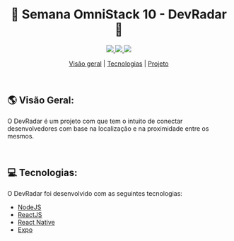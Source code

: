 <h1 align="center"> 🚀 Semana OmniStack 10 - DevRadar 📌</h1>

<p align="center">
  <a aria-label="Versão do Node" href="https://github.com/nodejs/node/blob/master/doc/changelogs/CHANGELOG_V12.md#12.14.1">
    <img src="https://img.shields.io/badge/node.js@lts-12.14.1-informational?logo=Node.JS"></img>
  </a>
  <a aria-label="Versão do React" href="https://github.com/facebook/react/blob/master/CHANGELOG.md#16120-november-14-2019">
    <img src="https://img.shields.io/badge/react-16.12.0-informational?logo=react"></img>
  </a>
  <a aria-label="Versão do Expo" href="https://www.npmjs.com/package/expo-cli/v/3.11.5">
    <img src="https://img.shields.io/badge/expo--CLI-3.11.5-informational?logo=expo"></img>
  </a>
</p>

<p align="center">
  <a href="#-visão-geral">Visão geral</a> |
  <a href="#-tecnologias">Tecnologias</a> |
  <a href="#projeto">Projeto</a>
</p>

<br>

## 🌎 Visão Geral:
O DevRadar é um projeto com que tem o intuito de conectar desenvolvedores com base na localização e na proximidade entre os mesmos.

<br>

## 💻 Tecnologias:  
O DevRadar foi desenvolvido com as seguintes tecnologias:
- [NodeJS](https://nodejs.org/pt-br/)
- [ReactJS](https://reactjs.org)
- [React Native](https://facebook.github.io/react-native/)
- [Expo](https://expo.io/)

<br>